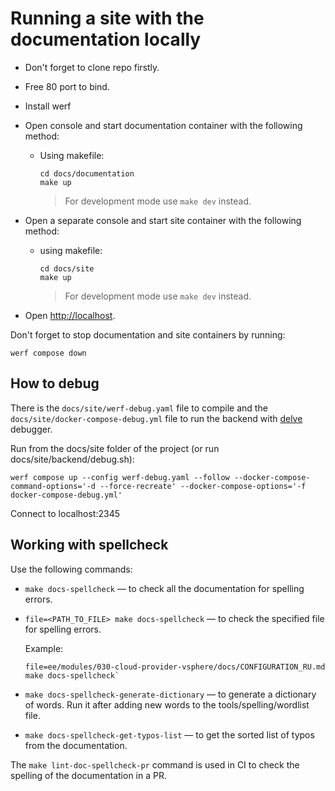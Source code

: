 # Running a site with the documentation locally

- Don't forget to clone repo firstly.

- Free 80 port to bind.

- Install werf

- Open console and start documentation container with the following method:
  - Using makefile:

    ```shell
    cd docs/documentation
    make up 
    ```

    > For development mode use `make dev` instead.

- Open a separate console and start site container with the following method:
  - using makefile:

    ```shell
    cd docs/site
    make up 
    ```

    > For development mode use `make dev` instead.

- Open <http://localhost>.

Don't forget to stop documentation and site containers by running:

```shell
werf compose down
```

## How to debug

There is the `docs/site/werf-debug.yaml` file to compile and the `docs/site/docker-compose-debug.yml` file to run the backend with [delve](https://github.com/go-delve/delve) debugger.

Run from the docs/site folder of the project (or run docs/site/backend/debug.sh):

```shell
werf compose up --config werf-debug.yaml --follow --docker-compose-command-options='-d --force-recreate' --docker-compose-options='-f docker-compose-debug.yml'
```

Connect to localhost:2345

## Working with spellcheck

Use the following commands:
- `make docs-spellcheck` — to check all the documentation for spelling errors.
- `file=<PATH_TO_FILE> make docs-spellcheck` — to check the specified file for spelling errors.

  Example:

  ```shell
  file=ee/modules/030-cloud-provider-vsphere/docs/CONFIGURATION_RU.md make docs-spellcheck`
  ```

- `make docs-spellcheck-generate-dictionary` — to generate a dictionary of words. Run it after adding new words to the tools/spelling/wordlist file.
- `make docs-spellcheck-get-typos-list` — to get the sorted list of typos from the documentation.

The `make lint-doc-spellcheck-pr` command is used in CI to check the spelling of the documentation in a PR.
